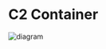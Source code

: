 # C2 Container

![diagram](https://www.plantuml.com/plantuml/svg/0/TLHBRjim4DqRy1rOR-80TRJfggieaj0QS5mtIX1qPOnfrY9AaGH59dMB7gReeWVnnJhKnnLjMHkIyzwy-KAtbGLZNId6epTSKk6sZ1JMwkfz51bulTbnMxYDgvYXIbecxGrLPGHRmq6-2ATTbBoRhGH8-tI_Y0HOLbaqhLEcXTgNta7NwkFH8lxowUbn_Jn__BXUP1-oPJgzzlPyNrbMJlKhl2MJrNCymODC4BfgaOfRXhOSZoFMkQtlb9DRCFifOr0XciKvoGIpXbCIEwj8Ne1XasloSpmY-BMQe3cIuzMSF636NbOh9GXMZyXLvKDuTe950vVCf1llaW0jV2hrsUJI9TJJfc11g9sAwnW9sCDl__JK4wPKbd_b52Yqv6LhEFmz_1boI0f6lyrbVIZN1l2F6PSa8irLkReWmt1gBq1mO4GRDWFiXk4_MkrGDqlk6p6yzCFswqSenShgB6VvvyLv_NrsrmGa-jaDqTi9Pj_jD4cNTq9jvYNic9yYleSwgs47VgVQRgswvwMKZ_mBMVpoY_J0HBDypKxKs-z1RwzDlS5RgWFesBTpht0B0Zo0maRr0WIiqmO5Uc5RJehkAOQyeLqwhM-84uJk6l1_ENeI0zvd6z-ZTrgNEEFHBPDR_9ly0m00)

